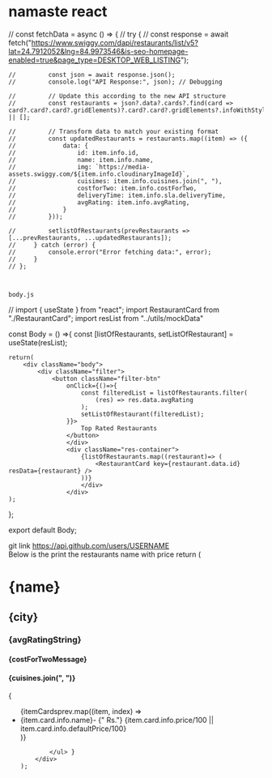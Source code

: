 # namaste react

// const fetchData = async () => {
    //     try {
    //         const response = await fetch("https://www.swiggy.com/dapi/restaurants/list/v5?lat=24.7912052&lng=84.9973546&is-seo-homepage-enabled=true&page_type=DESKTOP_WEB_LISTING");
    
    //         const json = await response.json();
    //         console.log("API Response:", json); // Debugging
    
    //         // Update this according to the new API structure
    //         const restaurants = json?.data?.cards?.find(card => card?.card?.card?.gridElements)?.card?.card?.gridElements?.infoWithStyle?.restaurants || [];
    
    //         // Transform data to match your existing format
    //         const updatedRestaurants = restaurants.map((item) => ({
    //             data: {
    //                 id: item.info.id,
    //                 name: item.info.name,
    //                 img: `https://media-assets.swiggy.com/${item.info.cloudinaryImageId}`,
    //                 cuisimes: item.info.cuisines.join(", "),
    //                 costforTwo: item.info.costForTwo,
    //                 deliveryTime: item.info.sla.deliveryTime,
    //                 avgRating: item.info.avgRating,
    //             }
    //         }));
    
    //         setlistOfRestaurants(prevRestaurants => [...prevRestaurants, ...updatedRestaurants]);
    //     } catch (error) {
    //         console.error("Error fetching data:", error);
    //     }
    // };



    body.js
    

// 
import { useState } from "react";
import RestaurantCard from "./RestaurantCard";
import resList from "../utils/mockData"



const Body = () =>{
    const [listOfRestaurants, setListOfRestaurant] = useState(resList);

    return(
        <div className="body">
            <div className="filter">
                <button className="filter-btn"
                    onClick={()=>{
                        const filteredList = listOfRestaurants.filter(
                            (res) => res.data.avgRating
                        );
                        setListOfRestaurant(filteredList);
                    }}>
                        Top Rated Restaurants
                    </button>
                    </div>
                    <div className="res-container">
                        {listOfRestaurants.map((restaurant)=> (
                            <RestaurantCard key={restaurant.data.id} resData={restaurant} />
                        ))}
                        </div>
                    </div>
    );
};

export default Body;




git link
https://api.github.com/users/USERNAME   
Below is the print the restaurants name with price 
return (
        <div className="menu">
             <h1>{name}</h1>
            <h2>{city}</h2>
            <h3>{avgRatingString}</h3>
            <h4>{costForTwoMessage}</h4>
            <h4>{cuisines.join(", ")}</h4>
            { <ul>
                {itemCardsprev.map((item, index) => <li key={index}>{item.card.info.name}- {" Rs."}
                    {item.card.info.price/100 || item.card.info.defaultPrice/100}</li>)}
                 
                
            </ul> }
        </div>
    );






























